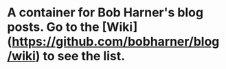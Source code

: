 A container for Bob Harner's blog posts. Go to the [Wiki] (https://github.com/bobharner/blog/wiki) to see the list.
====
